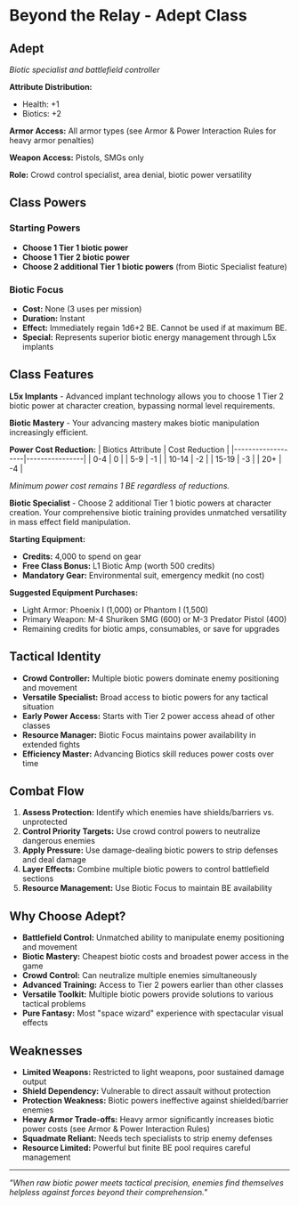 # Beyond the Relay - Adept Class

## Adept
*Biotic specialist and battlefield controller*

**Attribute Distribution:**
- Health: +1
- Biotics: +2

**Armor Access:** All armor types (see Armor & Power Interaction Rules for heavy armor penalties)

**Weapon Access:** Pistols, SMGs only

**Role:** Crowd control specialist, area denial, biotic power versatility

## Class Powers

### Starting Powers
- **Choose 1 Tier 1 biotic power**
- **Choose 1 Tier 2 biotic power**  
- **Choose 2 additional Tier 1 biotic powers** (from Biotic Specialist feature)

### Biotic Focus
- **Cost:** None (3 uses per mission)
- **Duration:** Instant
- **Effect:** Immediately regain 1d6+2 BE. Cannot be used if at maximum BE.
- **Special:** Represents superior biotic energy management through L5x implants

## Class Features

**L5x Implants** - Advanced implant technology allows you to choose 1 Tier 2 biotic power at character creation, bypassing normal level requirements.

**Biotic Mastery** - Your advancing mastery makes biotic manipulation increasingly efficient.

**Power Cost Reduction:**
| Biotics Attribute | Cost Reduction |
|-------------------|----------------|
| 0-4 | 0 |
| 5-9 | -1 |
| 10-14 | -2 |
| 15-19 | -3 |
| 20+ | -4 |

*Minimum power cost remains 1 BE regardless of reductions.*

**Biotic Specialist** - Choose 2 additional Tier 1 biotic powers at character creation. Your comprehensive biotic training provides unmatched versatility in mass effect field manipulation.

**Starting Equipment:**
- **Credits:** 4,000 to spend on gear
- **Free Class Bonus:** L1 Biotic Amp (worth 500 credits)
- **Mandatory Gear:** Environmental suit, emergency medkit (no cost)

**Suggested Equipment Purchases:**
- Light Armor: Phoenix I (1,000) or Phantom I (1,500)
- Primary Weapon: M-4 Shuriken SMG (600) or M-3 Predator Pistol (400)
- Remaining credits for biotic amps, consumables, or save for upgrades

## Tactical Identity

- **Crowd Controller:** Multiple biotic powers dominate enemy positioning and movement
- **Versatile Specialist:** Broad access to biotic powers for any tactical situation
- **Early Power Access:** Starts with Tier 2 power access ahead of other classes
- **Resource Manager:** Biotic Focus maintains power availability in extended fights
- **Efficiency Master:** Advancing Biotics skill reduces power costs over time

## Combat Flow

1. **Assess Protection:** Identify which enemies have shields/barriers vs. unprotected
2. **Control Priority Targets:** Use crowd control powers to neutralize dangerous enemies
3. **Apply Pressure:** Use damage-dealing biotic powers to strip defenses and deal damage
4. **Layer Effects:** Combine multiple biotic powers to control battlefield sections
5. **Resource Management:** Use Biotic Focus to maintain BE availability

## Why Choose Adept?

- **Battlefield Control:** Unmatched ability to manipulate enemy positioning and movement
- **Biotic Mastery:** Cheapest biotic costs and broadest power access in the game
- **Crowd Control:** Can neutralize multiple enemies simultaneously
- **Advanced Training:** Access to Tier 2 powers earlier than other classes
- **Versatile Toolkit:** Multiple biotic powers provide solutions to various tactical problems
- **Pure Fantasy:** Most "space wizard" experience with spectacular visual effects

## Weaknesses

- **Limited Weapons:** Restricted to light weapons, poor sustained damage output
- **Shield Dependency:** Vulnerable to direct assault without protection
- **Protection Weakness:** Biotic powers ineffective against shielded/barrier enemies
- **Heavy Armor Trade-offs:** Heavy armor significantly increases biotic power costs (see Armor & Power Interaction Rules)
- **Squadmate Reliant:** Needs tech specialists to strip enemy defenses
- **Resource Limited:** Powerful but finite BE pool requires careful management

---

*"When raw biotic power meets tactical precision, enemies find themselves helpless against forces beyond their comprehension."*